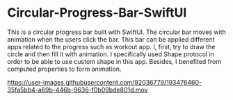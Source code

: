 # Circular-Progress-Bar-SwiftUI

This is a circular progress bar built with SwiftUI. The circular bar moves with animation when the users click the bar. This bar can be applied different apps related to the progress such as workout app. I, first, try to draw the circle and then fill it with animation. I specifically used Shape protocol in order to be able to use custom shape in this app. Besides, I benefited from computed properties to form animation.

https://user-images.githubusercontent.com/92036779/193476460-35fa5bb4-a69b-446b-9636-f0b09bde801d.mov



